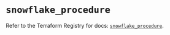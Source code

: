 # `snowflake_procedure`

Refer to the Terraform Registry for docs: [`snowflake_procedure`](https://registry.terraform.io/providers/snowflake-labs/snowflake/0.86.0/docs/resources/procedure).
